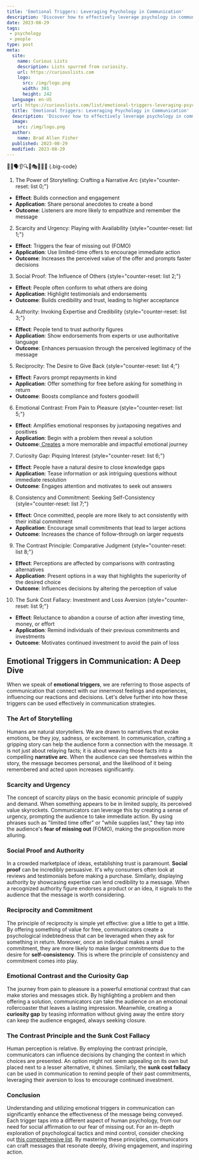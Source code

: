 ```yaml
---
title: 'Emotional Triggers: Leveraging Psychology in Communication'
description: 'Discover how to effectively leverage psychology in communication to tap into emotional triggers. Learn strategies to engage and captivate your audience.'
date: 2023-08-29
tags:
 - psychology
 - people
type: post
meta:
  site:
    name: Curious Lists
    description: Lists spurred from curiosity.
    url: https://curiouslists.com
    logo:
      src: /img/logo.png
      width: 301
      height: 242
  language: en-US
  url: https://curiouslists.com/list/emotional-triggers-leveraging-psychology-in-communication
  title: 'Emotional Triggers: Leveraging Psychology in Communication'
  description: 'Discover how to effectively leverage psychology in communication to tap into emotional triggers. Learn strategies to engage and captivate your audience.'
  image:
    src: /img/logo.png
  author:
    name: Brad Allen Fisher
  published: 2023-08-29
  modified: 2023-08-29
---
```



🧠💡🗣️👂🔍💬🎭🤯🎨🎯 {.big-code}

1. The Power of Storytelling: Crafting a Narrative Arc {style="counter-reset: list 0;"}
  - **Effect**: Builds connection and engagement
  - **Application**: Share personal anecdotes to create a bond
  - **Outcome**: Listeners are more likely to empathize and remember the message

2. Scarcity and Urgency: Playing with Availability {style="counter-reset: list 1;"}
  - **Effect**: Triggers the fear of missing out (FOMO)
  - **Application**: Use limited-time offers to encourage immediate action
  - **Outcome**: Increases the perceived value of the offer and prompts faster decisions

3. Social Proof: The Influence of Others {style="counter-reset: list 2;"}
  - **Effect**: People often conform to what others are doing
  - **Application**: Highlight testimonials and endorsements
  - **Outcome**: Builds credibility and trust, leading to higher acceptance

4. Authority: Invoking Expertise and Credibility {style="counter-reset: list 3;"}
  - **Effect**: People tend to trust authority figures
  - **Application**: Show endorsements from experts or use authoritative language
  - **Outcome**: Enhances persuasion through the perceived legitimacy of the message

5. Reciprocity: The Desire to Give Back {style="counter-reset: list 4;"}
  - **Effect**: Favors prompt repayments in kind
  - **Application**: Offer something for free before asking for something in return
  - **Outcome**: Boosts compliance and fosters goodwill

6. Emotional Contrast: From Pain to Pleasure {style="counter-reset: list 5;"}
  - **Effect**: Amplifies emotional responses by juxtaposing negatives and positives
  - **Application**: Begin with a problem then reveal a solution
  - **Outcome**:[  Creates](https://curiouslists.com/list/persuasion-power-how-words-can-influence-thoughts) a more memorable and impactful emotional journey

7. Curiosity Gap: Piquing Interest {style="counter-reset: list 6;"}
  - **Effect**: People have a natural desire to close knowledge gaps
  - **Application**: Tease information or ask intriguing questions without immediate resolution
  - **Outcome**: Engages attention and motivates to seek out answers

8. Consistency and Commitment: Seeking Self-Consistency {style="counter-reset: list 7;"}
  - **Effect**: Once committed, people are more likely to act consistently with their initial commitment
  - **Application**: Encourage small commitments that lead to larger actions
  - **Outcome**: Increases the chance of follow-through on larger requests

9. The Contrast Principle: Comparative Judgment {style="counter-reset: list 8;"}
  - **Effect**: Perceptions are affected by comparisons with contrasting alternatives
  - **Application**: Present options in a way that highlights the superiority of the desired choice
  - **Outcome**: Influences decisions by altering the perception of value

10. The Sunk Cost Fallacy: Investment and Loss Aversion {style="counter-reset: list 9;"}
  - **Effect**: Reluctance to abandon a course of action after investing time, money, or effort
  - **Application**: Remind individuals of their previous commitments and investments
  - **Outcome**: Motivates continued investment to avoid the pain of loss


## Emotional Triggers in Communication: A Deep Dive

When we speak of **emotional triggers**, we are referring to those aspects of communication that connect with our innermost feelings and experiences, influencing our reactions and decisions. Let's delve further into how these triggers can be used effectively in communication strategies.

### The Art of Storytelling

Humans are natural storytellers. We are drawn to narratives that evoke emotions, be they joy, sadness, or excitement. In communication, crafting a gripping story can help the audience form a connection with the message. It is not just about relaying facts; it is about weaving those facts into a compelling **narrative arc**. When the audience can see themselves within the story, the message becomes personal, and the likelihood of it being remembered and acted upon increases significantly.

### Scarcity and Urgency

The concept of scarcity plays on the basic economic principle of supply and demand. When something appears to be in limited supply, its perceived value skyrockets. Communicators can leverage this by creating a sense of urgency, prompting the audience to take immediate action. By using phrases such as "limited time offer" or "while supplies last," they tap into the audience's **fear of missing out** (FOMO), making the proposition more alluring.

### Social Proof and Authority

In a crowded marketplace of ideas, establishing trust is paramount. **Social proof** can be incredibly persuasive. It's why consumers often look at reviews and testimonials before making a purchase. Similarly, displaying authority by showcasing expertise can lend credibility to a message. When a recognized authority figure endorses a product or an idea, it signals to the audience that the message is worth considering.

### Reciprocity and Commitment

The principle of reciprocity is simple yet effective: give a little to get a little. By offering something of value for free, communicators create a psychological indebtedness that can be leveraged when they ask for something in return. Moreover, once an individual makes a small commitment, they are more likely to make larger commitments due to the desire for **self-consistency**. This is where the principle of consistency and commitment comes into play.

### Emotional Contrast and the Curiosity Gap

The journey from pain to pleasure is a powerful emotional contrast that can make stories and messages stick. By highlighting a problem and then offering a solution, communicators can take the audience on an emotional rollercoaster that leaves a lasting impression. Meanwhile, creating a **curiosity gap** by teasing information without giving away the entire story can keep the audience engaged, always seeking closure.

### The Contrast Principle and the Sunk Cost Fallacy

Human perception is relative. By employing the contrast principle, communicators can influence decisions by changing the context in which choices are presented. An option might not seem appealing on its own but placed next to a lesser alternative, it shines. Similarly, the **sunk cost fallacy** can be used in communication to remind people of their past commitments, leveraging their aversion to loss to encourage continued investment.

### Conclusion

Understanding and utilizing emotional triggers in communication can significantly enhance the effectiveness of the message being conveyed. Each trigger taps into a different aspect of human psychology, from our need for social affirmation to our fear of missing out. For an in-depth exploration of psychological tactics and mind control, consider checking out [this comprehensive list](https://curiouslists.com/list/psychological-tactics-the-science-of-mind-control). By mastering these principles, communicators can craft messages that resonate deeply, driving engagement, and inspiring action.